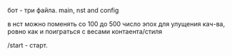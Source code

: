 бот - три файла. main, nst and config

в нст можно поменять со 100 до 500 число эпох для улущения кач-ва, ровно как и поиграться с весами контаента/стиля

/start - старт. 


